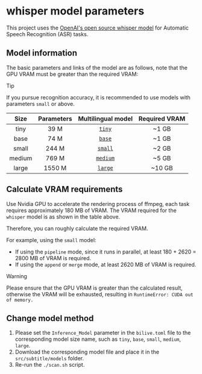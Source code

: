 # whisper model parameters

This project uses the [OpenAI's open source whisper model](https://github.com/openai/whisper) for Automatic Speech Recognition (ASR) tasks.

## Model information
The basic parameters and links of the model are as follows, note that the GPU VRAM must be greater than the required VRAM:

> [!TIP]
> If you pursue recognition accuracy, it is recommended to use models with parameters `small` or above.

|  Size  | Parameters | Multilingual model | Required VRAM |
|:------:|:----------:|:------------------:|:-------------:|
|  tiny  |    39 M    |       [`tiny`](https://openaipublic.azureedge.net/main/whisper/models/65147644a518d12f04e32d6f3b26facc3f8dd46e5390956a9424a650c0ce22b9/tiny.pt)       |     ~1 GB     |
|  base  |    74 M    |       [`base`](https://openaipublic.azureedge.net/main/whisper/models/ed3a0b6b1c0edf879ad9b11b1af5a0e6ab5db9205f891f668f8b0e6c6326e34e/base.pt)       |     ~1 GB     |
| small  |   244 M    |      [`small`](https://openaipublic.azureedge.net/main/whisper/models/9ecf779972d90ba49c06d968637d720dd632c55bbf19d441fb42bf17a411e794/small.pt)       |     ~2 GB     |
| medium |   769 M    |      [`medium`](https://openaipublic.azureedge.net/main/whisper/models/345ae4da62f9b3d59415adc60127b97c714f32e89e936602e85993674d08dcb1/medium.pt)      |     ~5 GB     |
| large  |   1550 M   |      [`large`](https://openaipublic.azureedge.net/main/whisper/models/81f7c96c852ee8fc832187b0132e569d6c3065a3252ed18e56effd0b6a73e524/large-v2.pt)       |    ~10 GB     |


## Calculate VRAM requirements

Use Nvidia GPU to accelerate the rendering process of ffmpeg, each task requires approximately 180 MB of VRAM. The VRAM required for the `whisper` model is as shown in the table above.

Therefore, you can roughly calculate the required VRAM.

For example, using the `small` model:
+ If using the `pipeline` mode, since it runs in parallel, at least 180 + 2620 = 2800 MB of VRAM is required.
+ If using the `append` or `merge` mode, at least 2620 MB of VRAM is required.

> [!WARNING]
> Please ensure that the GPU VRAM is greater than the calculated result, otherwise the VRAM will be exhausted, resulting in `RuntimeError: CUDA out of memory.`

## Change model method

1. Please set the `Inference_Model` parameter in the `bilive.toml` file to the corresponding model size name, such as `tiny`, `base`, `small`, `medium`, `large`.
2. Download the corresponding model file and place it in the `src/subtitle/models` folder.
3. Re-run the `./scan.sh` script.
